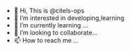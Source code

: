 - 👋 Hi, This is @citels-ops
- 👀 I’m interested in developing,learning
- 🌱 I’m currently learning ...
- 💞️ I’m looking to collaborate...
- 📫 How to reach me ...

<!---
citels-ops/citels-ops is a ✨ special ✨ repository because its `README.md` (this file) appears on your GitHub profile.
You can click the Preview link to take a look at your changes.
--->
